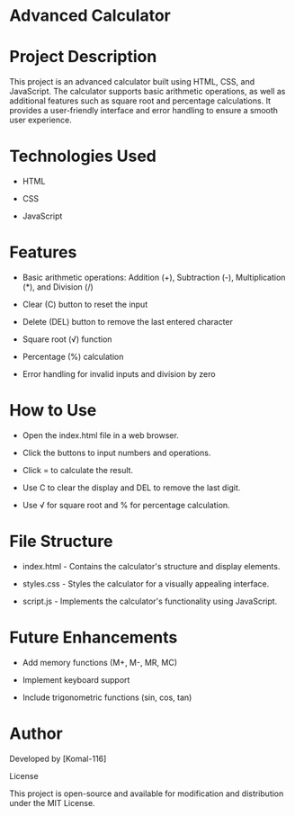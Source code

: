 # Advanced Calculator

# Project Description

This project is an advanced calculator built using HTML, CSS, and JavaScript. The calculator supports basic arithmetic operations, as well as additional features such as square root and percentage calculations. It provides a user-friendly interface and error handling to ensure a smooth user experience.

# Technologies Used

- HTML

- CSS

- JavaScript

# Features

- Basic arithmetic operations: Addition (+), Subtraction (-), Multiplication (*), and Division (/)

- Clear (C) button to reset the input

- Delete (DEL) button to remove the last entered character

- Square root (√) function

- Percentage (%) calculation

- Error handling for invalid inputs and division by zero

# How to Use

- Open the index.html file in a web browser.

- Click the buttons to input numbers and operations.

- Click = to calculate the result.

- Use C to clear the display and DEL to remove the last digit.

- Use √ for square root and % for percentage calculation.

# File Structure

- index.html - Contains the calculator's structure and display elements.

- styles.css - Styles the calculator for a visually appealing interface.

- script.js - Implements the calculator's functionality using JavaScript.

# Future Enhancements

- Add memory functions (M+, M-, MR, MC)

- Implement keyboard support

- Include trigonometric functions (sin, cos, tan)

# Author

Developed by [Komal-116]

License

This project is open-source and available for modification and distribution under the MIT License.

